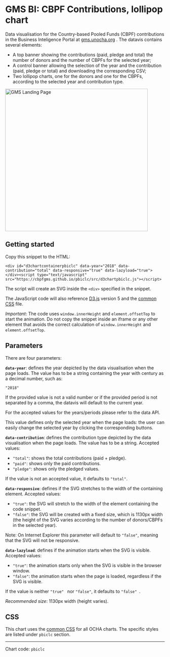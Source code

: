 # GMS BI: CBPF Contributions, lollipop chart

Data visualisation for the Country-based Pooled Funds (CBPF) contributions in the Business Inteligence Portal at [gms.unocha.org](https://gms.unocha.org/content/cbpf-contributions) . The datavis contains several elements:

- A top banner showing the contributions (paid, pledge and total) the number of donors and the number of CBPFs for the selected year;
- A control banner allowing the selection of the year and the contribution (paid, pledge or total) and downloading the corresponding CSV;
- Two lollipop charts, one for the donors and one for the CBPFs, according to the selected year and contribution type.

<img alt="GMS Landing Page" src="https://cbpfgms.github.io/img/thumbnails/pbiclc.png?" width="450">

## Getting started

Copy this snippet to the HTML:

```<div id="d3chartcontainerpbiclc" data-year="2018" data-contribution="total" data-responsive="true" data-lazyload="true"></div><script type="text/javascript" src="https://cbpfgms.github.io/pbiclc/src/d3chartpbiclc.js"></script>```

The script will create an SVG inside the `<div>` specified in the snippet.

The JavaScript code will also reference [D3.js](https://d3js.org) version 5 and the [common CSS](https://github.com/CBPFGMS/cbpfgms.github.io/raw/master/css/) file.

*Important*: The code uses `window.innerHeight`  and `element.offsetTop` to start the animation. Do not copy the snippet inside an iframe or any other element that avoids the correct calculation of `window.innerHeight`  and `element.offsetTop`.

## Parameters

There are four parameters:

**`data-year`**: defines the year depicted by the data visualisation when the page loads. The value has to be a string containing the year with century as a decimal number, such as:

 `"2018"`

If the provided value is not a valid number or if the provided period is not separated by a comma, the datavis will default to the current year.

For the accepted values for the years/periods please refer to the data API.

This value defines only the selected year when the page loads: the user can easily change the selected year by clicking the corresponding buttons.

**`data-contribution`**: defines the contribution type depicted by the data visualisation when the page loads. The value has to be a string. Accepted values:

- `"total"`: shows the total contributions (paid + pledge).
- `"paid"`: shows only the paid contributions.
- `"pledge"`: shows only the pledged values.

If the value is not an accepted value, it defaults to `"total"`.

**`data-responsive`**: defines if the SVG stretches to the width of the containing element. Accepted values:

- `"true"`: the SVG will stretch to the width of the element containing the code snippet.
- `"false"`: the SVG will be created with a fixed size, which is 1130px width (the height of the SVG varies according to the number of donors/CBPFs in the selected year).

Note: On Internet Explorer this parameter will default to `"false"`, meaning that the SVG will not be responsive.

**`data-lazyload`**: defines if the animation starts when the SVG is visible. Accepted values:

- `"true"`: the animation starts only when the SVG is visible in the browser window.
- `"false"`: the animation starts when the page is loaded, regardless if the SVG is visible.

If the value is neither `"true" ` nor `"false"`, it defaults to `"false" `.

*Recommended size*: 1130px width (height varies).


## CSS

This chart uses the [common CSS](https://github.com/CBPFGMS/cbpfgms.github.io/raw/master/css/) for all OCHA charts. The specific styles are listed under `pbiclc` section.

---
Chart code: `pbiclc`
